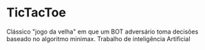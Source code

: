 # TicTacToe


Clássico "jogo da velha" em que um BOT adversário toma decisões baseado no algoritmo minimax.
Trabalho de inteligência Artificial
